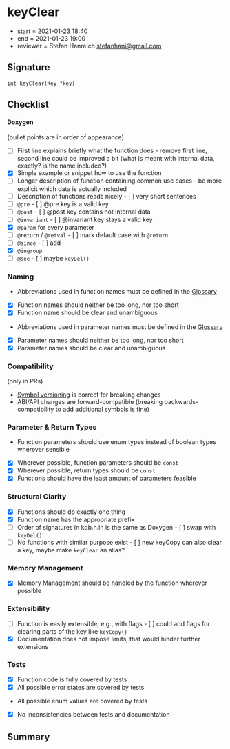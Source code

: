 # keyClear

- start = 2021-01-23 18:40
- end = 2021-01-23 19:00
- reviewer = Stefan Hanreich <stefanhani@gmail.com>

## Signature

`int keyClear(Key *key)`

## Checklist

#### Doxygen

(bullet points are in order of appearance)

- [ ] First line explains briefly what the function does - remove first line, second line could be improved a bit
      (what is meant with internal data, exactly? is the name included?)
- [x] Simple example or snippet how to use the function
- [ ] Longer description of function containing common use cases - be more explicit which data is actually included
- [ ] Description of functions reads nicely - [ ] very short sentences
- [ ] `@pre` - [ ] @pre key is a valid key
- [ ] `@post` - [ ] @post key contains not internal data
- [ ] `@invariant` - [ ] @invariant key stays a valid key
- [x] `@param` for every parameter
- [ ] `@return` / `@retval` - [ ] mark default case with `@return`
- [ ] `@since` - [ ] add
- [x] `@ingroup`
- [ ] `@see` - [ ] maybe `keyDel()`

### Naming

- Abbreviations used in function names must be defined in the
  [Glossary](/doc/help/elektra-glossary.md)
- [x] Function names should neither be too long, nor too short
- [x] Function name should be clear and unambiguous
- Abbreviations used in parameter names must be defined in the
  [Glossary](/doc/help/elektra-glossary.md)
- [x] Parameter names should neither be too long, nor too short
- [x] Parameter names should be clear and unambiguous

### Compatibility

(only in PRs)

- [Symbol versioning](/doc/dev/symbol-versioning.md)
  is correct for breaking changes
- ABI/API changes are forward-compatible (breaking backwards-compatibility
  to add additional symbols is fine)

### Parameter & Return Types

- Function parameters should use enum types instead of boolean types
  wherever sensible
- [x] Wherever possible, function parameters should be `const`
- [x] Wherever possible, return types should be `const`
- [x] Functions should have the least amount of parameters feasible

### Structural Clarity

- [x] Functions should do exactly one thing
- [x] Function name has the appropriate prefix
- [ ] Order of signatures in kdb.h.in is the same as Doxygen - [ ] swap with `keyDel()`
- [ ] No functions with similar purpose exist - [ ] new keyCopy can also clear a key, maybe make `keyClear` an alias?

### Memory Management

- [x] Memory Management should be handled by the function wherever possible

### Extensibility

- [ ] Function is easily extensible, e.g., with flags - [ ] could add flags for clearing parts of the key like `keyCopy()`
- [x] Documentation does not impose limits, that would hinder further extensions

### Tests

- [x] Function code is fully covered by tests
- [x] All possible error states are covered by tests
- All possible enum values are covered by tests
- [x] No inconsistencies between tests and documentation

## Summary
